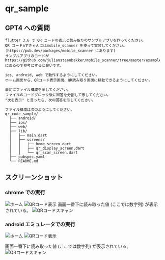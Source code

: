 # qr_sample

## GPT4 への質問

```text
flutter 3.6 で QR コードの表示と読み取りのサンプルアプリを作ってください。
QR コードnすきゃんにはmobile_scanner を使って実装してください。
(https://pub.dev/packages/mobile_scanner にあります)
サンプルアプリのコードが
https://github.com/juliansteenbakker/mobile_scanner/tree/master/example
にあるので参考にすると良いです。

ios, android, web で動作するようにしてください。
ホーム画面から、QRコード表示画面、QR読み取り画面に移動できるようにしてください。

最初にファイル構成を示してください。
ファイルのコードグロック後に回答を分割して示してください。
"次を表示" と言ったら、次の回答を示してください。 

ファイル構成は次のようにしてください。
qr_code_sample/
  ├── android/
  ├── ios/
  ├── web/
  ├── lib/
  │   ├── main.dart
  │   ├── screens/
  │   │   ├── home_screen.dart
  │   │   ├── qr_display_screen.dart
  │   │   └── qr_scan_screen.dart
  ├── pubspec.yaml
  └── README.md 
```

## スクリーンショット

### chrome での実行

![ホーム](./scrennshots/chrome-01.png)
![QRコード表示](./scrennshots/chrome-02.png)
画面一番下に読み取った値 (ここでは数字列) が表示されている。
![QRコードスキャン](./scrennshots/chrome-03.png)

### android エミュレータでの実行

![ホーム](./scrennshots/android-01.png)
![QRコード表示](./scrennshots/android-02.png)

画面一番下に読み取った値 (ここでは数字列) が表示されている。
![QRコードスキャン](./scrennshots/android-03.png)